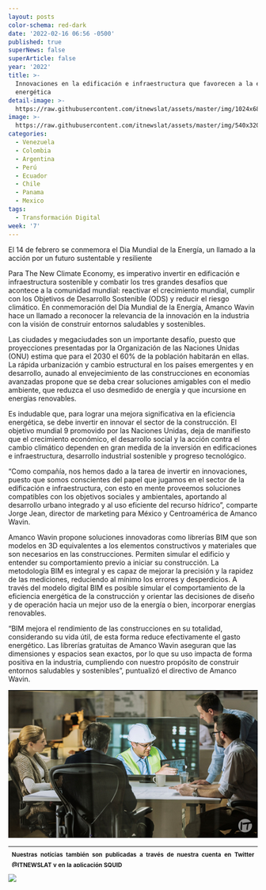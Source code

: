 ```yaml
---
layout: posts
color-schema: red-dark
date: '2022-02-16 06:56 -0500'
published: true
superNews: false
superArticle: false
year: '2022'
title: >-
  Innovaciones en la edificación e infraestructura que favorecen a la eficiencia
  energética
detail-image: >-
  https://raw.githubusercontent.com/itnewslat/assets/master/img/1024x680/arquitecto-g.jpg
image: >-
  https://raw.githubusercontent.com/itnewslat/assets/master/img/540x320/arquitecto-p.jpg
categories:
  - Venezuela
  - Colombia
  - Argentina
  - Perú
  - Ecuador
  - Chile
  - Panama
  - Mexico
tags:
  - Transformación Digital
week: '7'
---
```

El 14 de febrero se conmemora el Dia Mundial de la Energía, un llamado a la acción por un futuro sustentable y resiliente
 
Para The New Climate Economy, es imperativo invertir en edificación e infraestructura sostenible y combatir los tres grandes desafíos que acontece a la comunidad mundial: reactivar el crecimiento mundial, cumplir con los Objetivos de Desarrollo Sostenible (ODS) y reducir el riesgo climático. En conmemoración del Día Mundial de la Energía, Amanco Wavin hace un llamado a reconocer la relevancia de la innovación en la industria con la visión de construir entornos saludables y sostenibles.
 
Las ciudades y megaciudades son un importante desafío, puesto que proyecciones presentadas por la Organización de las Naciones Unidas (ONU) estima que para el 2030 el 60% de la población habitarán en ellas. La rápida urbanización y cambio estructural en los países emergentes y en desarrollo, aunado al envejecimiento de las construcciones en economías avanzadas propone que se deba crear soluciones amigables con el medio ambiente, que reduzca el uso desmedido de energía y que incursione en energías renovables.
 
Es indudable que, para lograr una mejora significativa en la eficiencia energética, se debe invertir en innovar el sector de la construcción. El objetivo mundial 9 promovido por las Naciones Unidas, deja de manifiesto que el crecimiento económico, el desarrollo social y la acción contra el cambio climático dependen en gran medida de la inversión en edificaciones e infraestructura, desarrollo industrial sostenible y progreso tecnológico.
 
“Como compañía, nos hemos dado a la tarea de invertir en innovaciones, puesto que somos conscientes del papel que jugamos en el sector de la edificación e infraestructura, con esto en mente proveemos soluciones compatibles con los objetivos sociales y ambientales, aportando al desarrollo urbano integrado y al uso eficiente del recurso hídrico”, comparte Jorge Jean, director de marketing para México y Centroamérica de Amanco Wavin.
 
Amanco Wavin propone soluciones innovadoras como librerías BIM que son modelos en 3D equivalentes a los elementos constructivos y materiales que son necesarios en las construcciones. Permiten simular el edificio y entender su comportamiento previo a iniciar su construcción. La metodología BIM es integral y es capaz de mejorar la precisión y la rapidez de las mediciones, reduciendo al mínimo los errores y desperdicios. A través del modelo digital BIM es posible simular el comportamiento de la eficiencia energética de la construcción y orientar las decisiones de diseño y de operación hacia un mejor uso de la energía o bien, incorporar energías renovables.
 
“BIM mejora el rendimiento de las construcciones en su totalidad, considerando su vida útil, de esta forma reduce efectivamente el gasto energético. Las librerías gratuitas de Amanco Wavin aseguran que las dimensiones y espacios sean exactos, por lo que su uso impacta de forma positiva en la industria, cumpliendo con nuestro propósito de construir entornos saludables y sostenibles”, puntualizó el directivo de Amanco Wavin.

![](https://raw.githubusercontent.com/itnewslat/assets/master/img/540x320/arquitecto-p.jpg)

<table style="height: 42px;" width="569">
<tbody>
<tr>
<td style="text-align: justify;"><sub><strong>Nuestras noticias también son publicadas a través de nuestra cuenta en Twitter <a href="https://twitter.com/itnewslat?lang=es">@ITNEWSLAT</a> y en la aplicación <a href="https://squidapp.co/en/">SQUID</a></strong></sub></td>
</tr>
</tbody>
</table>

<img src="https://tracker.metricool.com/c3po.jpg?hash=56f88a41e39ab42c063cc51676587a04"/>